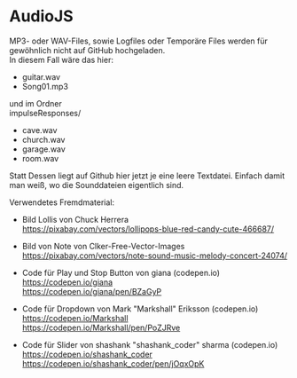# AudioJS
MP3- oder WAV-Files, sowie Logfiles oder Temporäre Files werden für gewöhnlich nicht auf GitHub hochgeladen.  
In diesem Fall wäre das hier:  
- guitar.wav
- Song01.mp3

und im Ordner  
impulseResponses/
- cave.wav
- church.wav
- garage.wav
- room.wav

Statt Dessen liegt auf Github hier jetzt je eine leere Textdatei. Einfach damit man weiß, wo die Sounddateien eigentlich sind.  

Verwendetes Fremdmaterial:
- Bild Lollis von Chuck Herrera  
  https://pixabay.com/vectors/lollipops-blue-red-candy-cute-466687/

- Bild von Note von Clker-Free-Vector-Images  
  https://pixabay.com/vectors/note-sound-music-melody-concert-24074/

- Code für Play und Stop Button von giana (codepen.io)  
  https://codepen.io/giana  
  https://codepen.io/giana/pen/BZaGyP

- Code für Dropdown von Mark "Markshall" Eriksson (codepen.io)  
  https://codepen.io/Markshall  
  https://codepen.io/Markshall/pen/PoZJRve

- Code für Slider von shashank "shashank_coder" sharma (codepen.io)  
  https://codepen.io/shashank_coder  
  https://codepen.io/shashank_coder/pen/jOqxOpK
